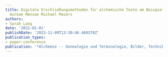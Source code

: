 ```yaml
---
title: Digitale Erschließungsmethoden für alchemische Texte am Beispiel der Symbola
  Aureae Mensae Michael Maiers
authors:
- Sarah Lang
date: '2021-01-01'
publishDate: '2023-11-09T13:30:46.460370Z'
publication_types:
- paper-conference
publication: '*Alchemie -- Genealogie und Terminologie, Bilder, Techniken und Artefakte*'
---
```

